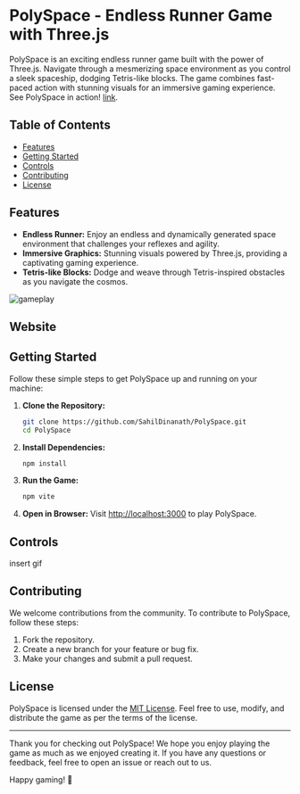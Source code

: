 # PolySpace - Endless Runner Game with Three.js

PolySpace is an exciting endless runner game built with the power of Three.js. Navigate through a mesmerizing space environment as you control a sleek spaceship, dodging Tetris-like blocks. The game combines fast-paced action with stunning visuals for an immersive gaming experience.
See PolySpace in action! [link](https://lamp.ms.wits.ac.za/~sfromhardware/).

## Table of Contents

- [Features](#features)
- [Getting Started](#getting-started)
- [Controls](#controls)
- [Contributing](#contributing)
- [License](#license)

## Features

- **Endless Runner:** Enjoy an endless and dynamically generated space environment that challenges your reflexes and agility.
- **Immersive Graphics:** Stunning visuals powered by Three.js, providing a captivating gaming experience.
- **Tetris-like Blocks:** Dodge and weave through Tetris-inspired obstacles as you navigate the cosmos.
  
![gameplay](https://github.com/SahilDinanath/PolySpace/assets/46680594/b6bd0a33-8b16-4482-8284-598ce887f6d5)

## Website



## Getting Started

Follow these simple steps to get PolySpace up and running on your machine:

1. **Clone the Repository:**
   ```bash
   git clone https://github.com/SahilDinanath/PolySpace.git
   cd PolySpace
   ```

2. **Install Dependencies:**
   ```bash
   npm install
   ```

3. **Run the Game:**
   ```bash
   npm vite
   ```

4. **Open in Browser:**
   Visit [http://localhost:3000](http://localhost:3000) to play PolySpace.

## Controls

insert gif

## Contributing

We welcome contributions from the community. To contribute to PolySpace, follow these steps:

1. Fork the repository.
2. Create a new branch for your feature or bug fix.
3. Make your changes and submit a pull request.

## License

PolySpace is licensed under the [MIT License](LICENSE). Feel free to use, modify, and distribute the game as per the terms of the license.

---

Thank you for checking out PolySpace! We hope you enjoy playing the game as much as we enjoyed creating it. If you have any questions or feedback, feel free to open an issue or reach out to us.

Happy gaming! 🚀
